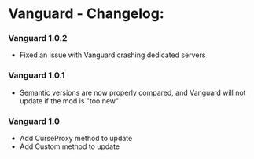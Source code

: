 # Vanguard - Changelog:

### Vanguard 1.0.2
- Fixed an issue with Vanguard crashing dedicated servers

### Vanguard 1.0.1
- Semantic versions are now properly compared, and Vanguard will not update if the mod is "too new"

### Vanguard 1.0
- Add CurseProxy method to update
- Add Custom method to update